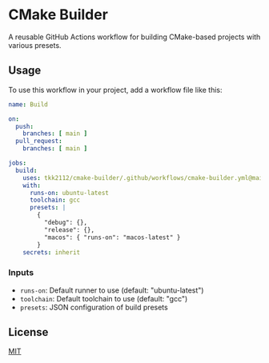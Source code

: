 # CMake Builder

A reusable GitHub Actions workflow for building CMake-based projects with various presets.

## Usage

To use this workflow in your project, add a workflow file like this:

```yaml
name: Build

on:
  push:
    branches: [ main ]
  pull_request:
    branches: [ main ]

jobs:
  build:
    uses: tkk2112/cmake-builder/.github/workflows/cmake-builder.yml@main
    with:
      runs-on: ubuntu-latest
      toolchain: gcc
      presets: |
        {
          "debug": {},
          "release": {},
          "macos": { "runs-on": "macos-latest" }
        }
    secrets: inherit
```

### Inputs

- `runs-on`: Default runner to use (default: "ubuntu-latest")
- `toolchain`: Default toolchain to use (default: "gcc")
- `presets`: JSON configuration of build presets

## License

[MIT](LICENSE)
